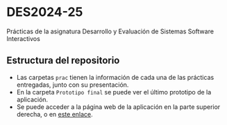 # DES2024-25
Prácticas de la asignatura Desarrollo y Evaluación de Sistemas Software Interactivos

## Estructura del repositorio
<ul>
  <li>Las carpetas <code>prac</code> tienen la información de cada una de las prácticas entregadas, junto con su presentación.</li>
  <li>En la carpeta <code>Prototipo final</code> se puede ver el último prototipo de la aplicación.</li>
  <li>Se puede acceder a la página web de la aplicación en la parte superior derecha, o en <a href="https://sites.google.com/go.ugr.es/botonsolidario/inicio">este enlace</a>.</li>
</ul>
